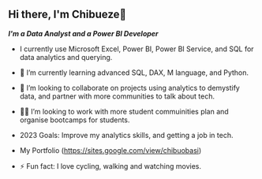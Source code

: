 ## Hi there, I'm Chibueze👋

_**I'm a Data Analyst and a Power BI Developer**_

- I currently use Microsoft Excel, Power BI, Power BI Service, and SQL for data analytics and querying.  

- 🌱 I’m currently learning advanced SQL, DAX, M language, and Python.

- 👯 I’m looking to collaborate on projects using analytics to demystify data, and partner with more communities to talk about tech.

- 👷‍♂️ I’m looking to work with more student commuinities plan and organise bootcamps for students. 

- 2023 Goals: Improve my analytics skills, and getting a job in tech. 

- My Portfolio (https://sites.google.com/view/chibuobasi)

- ⚡ Fun fact: I love cycling, walking and watching movies.
